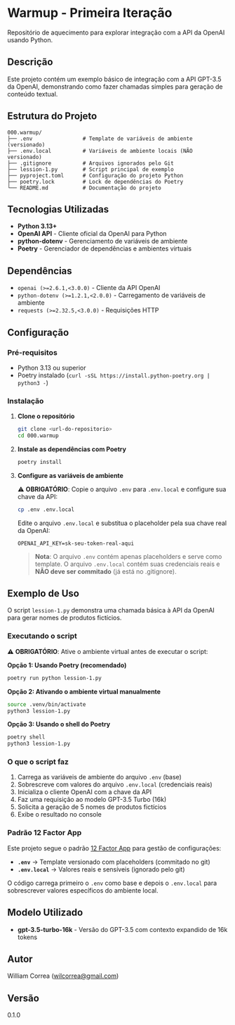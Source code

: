 # Warmup - Primeira Iteração

Repositório de aquecimento para explorar integração com a API da OpenAI usando Python.

## Descrição

Este projeto contém um exemplo básico de integração com a API GPT-3.5 da OpenAI, demonstrando como fazer chamadas simples para geração de conteúdo textual.

## Estrutura do Projeto

```
000.warmup/
├── .env                # Template de variáveis de ambiente (versionado)
├── .env.local          # Variáveis de ambiente locais (NÃO versionado)
├── .gitignore          # Arquivos ignorados pelo Git
├── lession-1.py        # Script principal de exemplo
├── pyproject.toml      # Configuração do projeto Python
├── poetry.lock         # Lock de dependências do Poetry
└── README.md           # Documentação do projeto
```

## Tecnologias Utilizadas

- **Python 3.13+**
- **OpenAI API** - Cliente oficial da OpenAI para Python
- **python-dotenv** - Gerenciamento de variáveis de ambiente
- **Poetry** - Gerenciador de dependências e ambientes virtuais

## Dependências

- `openai (>=2.6.1,<3.0.0)` - Cliente da API OpenAI
- `python-dotenv (>=1.2.1,<2.0.0)` - Carregamento de variáveis de ambiente
- `requests (>=2.32.5,<3.0.0)` - Requisições HTTP

## Configuração

### Pré-requisitos

- Python 3.13 ou superior
- Poetry instalado (`curl -sSL https://install.python-poetry.org | python3 -`)

### Instalação

1. **Clone o repositório**
   ```bash
   git clone <url-do-repositorio>
   cd 000.warmup
   ```

2. **Instale as dependências com Poetry**
   ```bash
   poetry install
   ```

3. **Configure as variáveis de ambiente**

   ⚠️ **OBRIGATÓRIO**: Copie o arquivo `.env` para `.env.local` e configure sua chave da API:

   ```bash
   cp .env .env.local
   ```

   Edite o arquivo `.env.local` e substitua o placeholder pela sua chave real da OpenAI:
   ```
   OPENAI_API_KEY=sk-seu-token-real-aqui
   ```

   > **Nota**: O arquivo `.env` contém apenas placeholders e serve como template. O arquivo `.env.local` contém suas credenciais reais e **NÃO deve ser commitado** (já está no .gitignore).

## Exemplo de Uso

O script `lession-1.py` demonstra uma chamada básica à API da OpenAI para gerar nomes de produtos fictícios.

### Executando o script

⚠️ **OBRIGATÓRIO**: Ative o ambiente virtual antes de executar o script:

**Opção 1: Usando Poetry (recomendado)**
```bash
poetry run python lession-1.py
```

**Opção 2: Ativando o ambiente virtual manualmente**
```bash
source .venv/bin/activate
python3 lession-1.py
```

**Opção 3: Usando o shell do Poetry**
```bash
poetry shell
python3 lession-1.py
```

### O que o script faz

1. Carrega as variáveis de ambiente do arquivo `.env` (base)
2. Sobrescreve com valores do arquivo `.env.local` (credenciais reais)
3. Inicializa o cliente OpenAI com a chave da API
4. Faz uma requisição ao modelo GPT-3.5 Turbo (16k)
5. Solicita a geração de 5 nomes de produtos fictícios
6. Exibe o resultado no console

### Padrão 12 Factor App

Este projeto segue o padrão [12 Factor App](https://12factor.net/) para gestão de configurações:

- **`.env`** → Template versionado com placeholders (commitado no git)
- **`.env.local`** → Valores reais e sensíveis (ignorado pelo git)

O código carrega primeiro o `.env` como base e depois o `.env.local` para sobrescrever valores específicos do ambiente local.

## Modelo Utilizado

- **gpt-3.5-turbo-16k** - Versão do GPT-3.5 com contexto expandido de 16k tokens

## Autor

William Correa (wilcorrea@gmail.com)

## Versão

0.1.0

